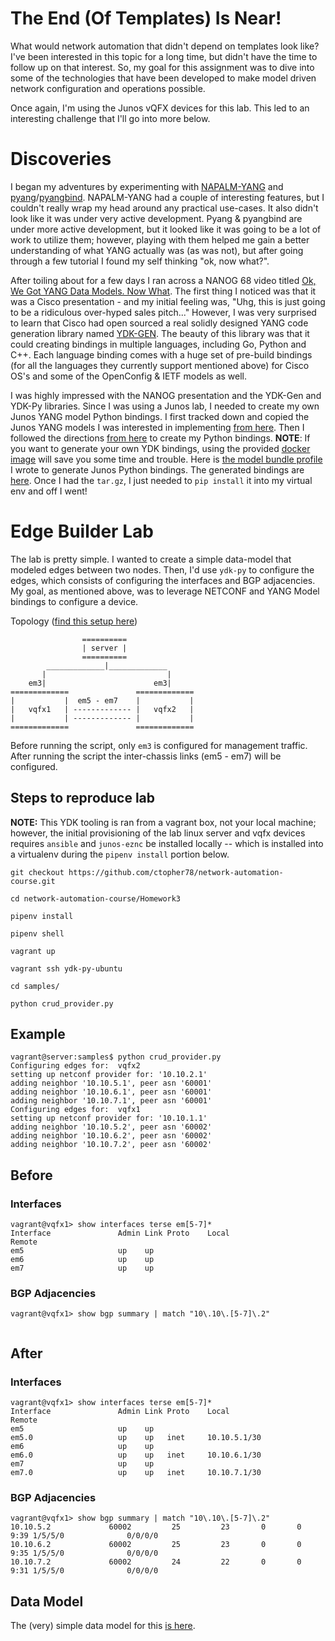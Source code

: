 # The End (Of Templates) Is Near!
What would network automation that didn't depend on templates look like?  I've been interested in this topic for a long time, but didn't have the time to follow up on that interest.  So, my goal for this assignment was to dive into some of the technologies that have been developed to make model driven network configuration and operations possible.

Once again, I'm using the Junos vQFX devices for this lab.  This led to an interesting challenge that I'll go into more below.


# Discoveries

I began my adventures by experimenting with [NAPALM-YANG](https://github.com/napalm-automation/napalm-yang) and [pyang](https://github.com/mbj4668/pyang)/[pyangbind](https://github.com/robshakir/pyangbind).  NAPALM-YANG had a couple of interesting features, but I couldn't really wrap my head around any practical use-cases.  It also didn't look like it was under very active development.  Pyang & pyangbind are under more active development, but it looked like it was going to be a lot of work to utilize them; however, playing with them helped me gain a better understanding of what YANG actually was (as was not), but after going through a few tutorial I found my self thinking "ok, now what?".

After toiling about for a few days I ran across a NANOG 68 video titled [Ok, We Got YANG Data Models.  Now What](https://www.youtube.com/watch?v=2oqkiZ83vAA).  The first thing I noticed was that it was a Cisco presentation - and my initial feeling was, "Uhg, this is just going to be a ridiculous over-hyped sales pitch..."  However, I was very surprised to learn that Cisco had open sourced a real solidly designed YANG code generation library named [YDK-GEN](https://github.com/CiscoDevNet/ydk-gen).  The beauty of this library was that it could creating bindings in multiple languages, including Go, Python and C++.  Each language binding comes with a huge set of pre-build bindings (for all the languages they currently support mentioned above) for Cisco OS's and some of the OpenConfig & IETF models as well.

I was highly impressed with the NANOG presentation and the YDK-Gen and YDK-Py libraries.  Since I was using a Junos lab, I needed to create my own Junos YANG model Python bindings.  I first tracked down and copied the Junos YANG models I was interested in implementing [from here](https://github.com/Juniper/yang/tree/master/17.4/17.4R1).  Then I followed the directions [from here](https://github.com/CiscoDevNet/ydk-gen#generate-ydk-components) to create my Python bindings.  **NOTE**: If you want to generate your own YDK bindings, using the provided [docker image](https://github.com/CiscoDevNet/ydk-gen#docker) will save you some time and trouble.  Here is [the model bundle profile](Homework3/profiles/junos-qfx-17_4R1.json) I wrote to generate Junos Python bindings.  The generated bindings are [here](Homework3/projects).  Once I had the `tar.gz`, I just needed to `pip install` it into my virtual env and off I went!



# Edge Builder Lab

The lab is pretty simple.  I wanted to create a simple data-model that modeled edges between two nodes.  Then, I'd use `ydk-py` to configure the edges, which consists of configuring the interfaces and BGP adjacencies.  My goal, as mentioned above, was to leverage NETCONF and YANG Model bindings to configure a device.  

Topology ([find this setup here](https://github.com/Juniper/vqfx10k-vagrant/tree/master/light-2qfx))
```
                ==========
                | server |
                ==========
        _____________|_____________
       |                           |
    em3|                        em3|
=============               =============
|           |  em5 - em7    |           |
|   vqfx1   | ------------- |   vqfx2   |
|           | ------------- |           |
=============               =============
```

Before running the script, only `em3` is configured for management traffic.  After running the script the inter-chassis links (em5 - em7) will be configured.


## Steps to reproduce lab
**NOTE:** This YDK tooling is ran from a vagrant box, not your local machine; however, the initial provisioning of the lab linux server and vqfx devices requires `ansible` and `junos-eznc` be installed locally -- which is installed into a virtualenv during the `pipenv install` portion below.

```
git checkout https://github.com/ctopher78/network-automation-course.git

cd network-automation-course/Homework3

pipenv install

pipenv shell

vagrant up

vagrant ssh ydk-py-ubuntu

cd samples/

python crud_provider.py
```

## Example
```
vagrant@server:samples$ python crud_provider.py
Configuring edges for:  vqfx2
setting up netconf provider for: '10.10.2.1'
adding neighbor '10.10.5.1', peer asn '60001'
adding neighbor '10.10.6.1', peer asn '60001'
adding neighbor '10.10.7.1', peer asn '60001'
Configuring edges for:  vqfx1
setting up netconf provider for: '10.10.1.1'
adding neighbor '10.10.5.2', peer asn '60002'
adding neighbor '10.10.6.2', peer asn '60002'
adding neighbor '10.10.7.2', peer asn '60002'
```

## Before

### Interfaces
```
vagrant@vqfx1> show interfaces terse em[5-7]*    
Interface               Admin Link Proto    Local                 Remote
em5                     up    up
em6                     up    up
em7                     up    up
```

### BGP Adjacencies
```
vagrant@vqfx1> show bgp summary | match "10\.10\.[5-7]\.2"    
 
```

## After

### Interfaces
```
vagrant@vqfx1> show interfaces terse em[5-7]* 
Interface               Admin Link Proto    Local                 Remote
em5                     up    up
em5.0                   up    up   inet     10.10.5.1/30    
em6                     up    up
em6.0                   up    up   inet     10.10.6.1/30    
em7                     up    up
em7.0                   up    up   inet     10.10.7.1/30  
```

### BGP Adjacencies
```
vagrant@vqfx1> show bgp summary | match "10\.10\.[5-7]\.2" 
10.10.5.2             60002         25         23       0       0        9:39 1/5/5/0              0/0/0/0
10.10.6.2             60002         25         23       0       0        9:35 1/5/5/0              0/0/0/0
10.10.7.2             60002         24         22       0       0        9:31 1/5/5/0              0/0/0/0
```

## Data Model
The (very) simple data model for this [is here](samples/node_edges.yaml).



